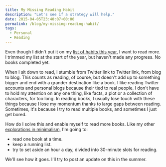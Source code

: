 ```yaml
---
title: My Missing Reading Habit
description: "Let's see if a strategy will help."
date: 2015-04-05T23:40:07+00:00
permalink: /blog/my-missing-reading-habit/
tags:
  - Personal
  - Reading
---
```


Even though I didn't put it on my [list of habits this year](/blog/2015/), I want to read more. I trimmed my list at the start of the year, but haven't made any progress. No books completed yet.

When I sit down to read, I stumble from Twitter link to Twitter link, from blog to blog. This counts as reading, of course, but doesn't add up to something bigger and end with a grander destination like a book. I like reading Twitter accounts and personal blogs because their tied to real people. I don't have to hold my attention on any one thing, like facts, a plot or a collection of characters, for too long. In reading books, I usually lose touch with these things because I lose my momentum thanks to large gaps between reading. Sometimes, it's because I try to read multiple books, and sometimes I just get bored.

How do I solve this and enable myself to read more books. Like my other [explorations in minimalism](/blog/minimalist-living-starting-now/), I'm going to:

- read one book at a time.
- keep a running list.
- try to set aside an hour a day, divided into 30-minute slots for reading.

We'll see how it goes. I'll try to post an update on this in the summer.
